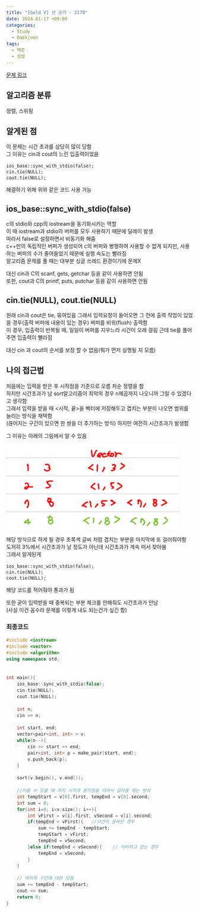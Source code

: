 ```yaml
---
title: "[Gold V] 선 긋기 - 2170"
date: 2024-01-17 +09:00
categories:
  - Study
  - Baekjoon
tags:
  - 백준
  - 정렬
---
```

[문제 링크](https://www.acmicpc.net/problem/2170)

## 알고리즘 분류
정렬, 스위핑

## 알게된 점
이 문제는 시간 초과를 상당히 많이 당함    
그 이유는 cin과 cout의 느린 입출력이었음
```
ios_base::sync_with_stdio(false);
cin.tie(NULL);
cout.tie(NULL);
```
해결하기 위해 위와 같은 코드 사용 가능   

## ios_base::sync_with_stdio(false)
c의 stdio와 cpp의 iostream을 동기화시키는 역할   
이 때 iostream과 stdio의 버퍼를 모두 사용하기 때문에 딜레이 발생   
따라서 false로 설정하면서 비동기화 해줌   
c++만의 독립적인 버퍼가 생성되어 c의 버퍼와 병행하여 사용할 수 없게 되지만, 사용하는 버퍼의 수가 줄어들었기 때문에 실행 속도는 빨라짐    
알고리즘 문제를 풀 때는 대부분 싱글 쓰레드 환경이기에 문제X

대신 cin과 C의 scanf, gets, getchar 등을 같이 사용하면 안됨     
또한, cout과 C의 printf, puts, putchar 등을 같이 사용하면 안됨  


## cin.tie(NULL), cout.tie(NULL)
원래 cin과 cout은 tie, 묶여있음
그래서 입력요청이 들어오면 그 전에 출력 작업이 있었을 경우(출력 버퍼에 내용이 있는 경우) 버퍼를 비워(flush) 출력함   
이 경우, 입출력이 반복될 때, 일일이 버퍼를 지우느라 시간이 오래 걸림
근데 tie를 풀어주면 입출력이 빨라짐   

대신 cin 과 cout의 순서를 보장 할 수 없음(뭐가 먼저 실행될 지 모름)

## 나의 접근법
처음에는 입력을 받은 후 시작점을 기준으로 오름 차순 정렬을 함   
하지만 시간초과가 남 sort알고리즘이 최악의 경우 n제곱까지 나오니까 그럴 수 있겠다고 생각함      
그래서 입력을 받을 때 <시작, 끝>을 벡터에 저장해두고 겹치는 부분이 나오면 범위를 늘리는 방식을 채택함    
(끊어지는 구간이 있으면 한 쌍을 더 추가하는 방식)
하지만 여전히 시간초과가 발생함   

그 이유는 아래의 그림에서 알 수 있음 

![2024-01-17-BOJ-2170](images/2024-01-17-BOJ-2170.png)

해당 방식으로 하게 될 경우 초록색 글씨 처럼 겹치는 부분을 마지막에 또 걸러줘야함    
도저히 3%에서 시간초과가 날 정도가 아닌데 시간초과가 계속 떠서 찾아봄   
그래서 알게된게 
```
ios_base::sync_with_stdio(false);
cin.tie(NULL);
cout.tie(NULL);
```
해당 코드를 적어줘야 통과가 됨

또한 굳이 입력받을 때 중복되는 부분 체크를 안해줘도 시간초과가 안남   
(사실 이건 꼼수라 문제를 이렇게 내도 되는건가 싶긴 함)


### 최종코드
```c++
#include <iostream>
#include <vector>
#include <algorithm>
using namespace std;


int main(){
    ios_base::sync_with_stdio(false);
    cin.tie(NULL);
    cout.tie(NULL);

    int n;
    cin >> n;

    int start, end;
    vector<pair<int, int> > v;
    while(n--){
        cin >> start >> end;
        pair<int, int> p = make_pair(start, end);
        v.push_back(p);
    }

    sort(v.begin(), v.end());
    
    //이을 수 있을 때 까지 시작과 끝지점을 이어서 길이를 재는 방식
    int tempStart = v[0].first, tempEnd = v[0].second;
    int sum = 0;
    for(int i=0; i<v.size(); i++){
        int vFirst = v[i].first, vSecond = v[i].second;
        if(tempEnd < vFirst){   //구간이 끊어진 경우
            sum += tempEnd - tempStart;
            tempStart = vFirst;
            tempEnd = vSecond;
        }else if(tempEnd < vSecond){    // 이어지고 있는 경우
            tempEnd = vSecond;
        }
    }
    
    // 마지막 구간에 대한 덧셈
    sum += tempEnd - tempStart;
    cout << sum;
    return 0;
}
```

